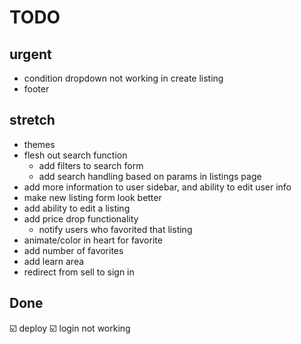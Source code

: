 # TODO

## urgent

- condition dropdown not working in create listing
- footer

## stretch

- themes
- flesh out search function
  - add filters to search form
  - add search handling based on params in listings page
- add more information to user sidebar, and ability to edit user info
- make new listing form look better
- add ability to edit a listing
- add price drop functionality
  - notify users who favorited that listing
- animate/color in heart for favorite
- add number of favorites
- add learn area
- redirect from sell to sign in

## Done

☑️ deploy
☑️ login not working
